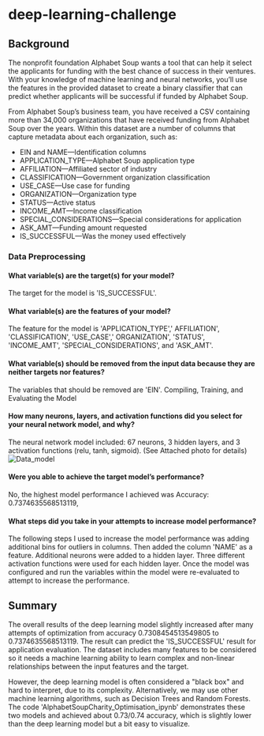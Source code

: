 # deep-learning-challenge

## Background
The nonprofit foundation Alphabet Soup wants a tool that can help it select the applicants for funding with the best chance of success in their ventures. With your knowledge of machine learning and neural networks, you’ll use the features in the provided dataset to create a binary classifier that can predict whether applicants will be successful if funded by Alphabet Soup.

From Alphabet Soup’s business team, you have received a CSV containing more than 34,000 organizations that have received funding from Alphabet Soup over the years. Within this dataset are a number of columns that capture metadata about each organization, such as:

* EIN and NAME—Identification columns
* APPLICATION_TYPE—Alphabet Soup application type
* AFFILIATION—Affiliated sector of industry
* CLASSIFICATION—Government organization classification
* USE_CASE—Use case for funding
* ORGANIZATION—Organization type
* STATUS—Active status
* INCOME_AMT—Income classification
* SPECIAL_CONSIDERATIONS—Special considerations for application
* ASK_AMT—Funding amount requested
* IS_SUCCESSFUL—Was the money used effectively

### Data Preprocessing
#### What variable(s) are the target(s) for your model?

The target for the model is 'IS_SUCCESSFUL'.

#### What variable(s) are the features of your model?

The feature for the model is 'APPLICATION_TYPE',' AFFILIATION', 'CLASSIFICATION', 'USE_CASE',' ORGANIZATION', 'STATUS', 'INCOME_AMT', 'SPECIAL_CONSIDERATIONS', and 'ASK_AMT'.

#### What variable(s) should be removed from the input data because they are neither targets nor features?

The variables that should be removed are 'EIN'.
Compiling, Training, and Evaluating the Model

#### How many neurons, layers, and activation functions did you select for your neural network model, and why?

The neural network model included: 67 neurons, 3 hidden layers, and 3 activation functions (relu, tanh, sigmoid). (See Attached photo for details)
![Data_model](https://github.com/SMKSmith/deep-learning-challenge/assets/117343047/84379b0f-5497-45a4-a75a-fb5788f3a1bd)

#### Were you able to achieve the target model’s performance?

No, the highest model performance I achieved was Accuracy: 0.7374635568513119,

#### What steps did you take in your attempts to increase model performance?

The following steps I used to increase the model performance was adding additional bins for outliers in columns. Then 
added the column 'NAME' as a feature. Additional neurons were added to a hidden layer. Three different activation functions were used for each hidden layer.
Once the model was configured and run the variables within the model were re-evaluated to attempt to increase the performance.

## Summary
The overall results of the deep learning model slightly increased after many attempts of optimization from accuracy 0.7308454513549805 to 0.7374635568513119. The result can predict the 'IS_SUCCESSFUL' result for application evaluation. The dataset includes many features to be considered so it needs a machine learning ability to learn complex and non-linear relationships between the input features and the target.

However, the deep learning model is often considered a "black box" and hard to interpret, due to its complexity. Alternatively, we may use other machine learning algorithms, such as Decision Trees and Random Forests. The code 'AlphabetSoupCharity_Optimisation_ipynb' demonstrates these two models and achieved about 0.73/0.74 accuracy, which is slightly lower than the deep learning model but a bit easy to visualize.
